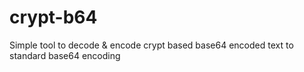 # crypt-b64
Simple tool to decode &amp; encode crypt based base64 encoded text to standard base64 encoding
